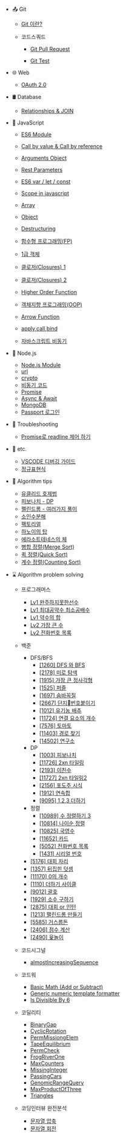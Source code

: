 - :outbox_tray: Git

  - [Git 이란?](./docs/git/2019-04-04-AboutGit.md)
  
  - 코드스쿼드
    - [Git Pull Request](./docs/git/2019-04-04-CodeSquad_GitPR_Guide.md "Git PR")

    - [Git Test](./docs/git/2019-05-24-GitTest.md "Git Test")

- :globe_with_meridians: Web

    - [OAuth 2.0](./docs/web/2019-08-10-WEB-OAuthLogin.md)

- 🛢 Database

    - [Relationships & JOIN](./docs/database/2019-08-09-DB-JOIN.md)

- :lemon: JavaScript

  - [ES6 Module](./docs/javascript/2019-04-05-ES6Module.md)
  - [Call by value & Call by reference](./docs/javascript/2019-04-08-CallByValue&CallByReference.md)
  - [Arguments Object](./docs/javascript/2019-04-08-FunctionArguments.md)
  - [Rest Parameters](./docs/javascript/2019-04-08-RestParameters.md)
  - [ES6 var / let / const](./docs/javascript/2019-04-10-ES6-var-let-const.md)
  - [Scope in javascript](./docs/javascript/2019-04-10-JavascriptScope.md)
  - [Array](./docs/javascript/2019-04-12-Array.md)
  - [Object](./docs/javascript/2019-04-12-Object.md)
  - [Destructuring](./docs/javascript/2019-04-11-Destructuring.md)

  - [함수형 프로그래밍(FP)](./docs/javascript/2019-04-15-FunctionalProgramming.md)
  - [1급 객체](./docs/javascript/2019-04-16-FirstClassObject&Function.md)
  - [클로저(Closures) 1](./docs/javascript/2019-04-17-Closure.md)
  - [클로저(Closures) 2](./docs/javascript/2019-07-01-Udemy_JS_Closures.md)
  - [Higher Order Function](./docs/javascript/2019-04-28-HigherOrderFunction.md)
  - [객체지향 프로그래밍(OOP)](./docs/javascript/2019-04-28-JS_OOP.md)
  - [Arrow Function](./docs/javascript/2019-05-17-ArrowFunction.md)
  - [apply,call,bind](./docs/javascript/2019-05-18-apply_call_bind.md)
  - [자바스크립트 비동기](./docs/javascript/2019-05-25-Asyncronous.md)

- :green_apple: Node.js
  
  - [Node.js Module](./docs/nodejs/2019-04-05-nodejs-NodejsModule.md)
  - [url](./docs/nodejs/2019-05-22-nodejs-url.md)
  - [crypto](./docs/nodejs/2019-05-23-nodejs-crypto.md)
  - [비동기 코드](./docs/nodejs/2019-06-03-nodejs-AsynchronousCode.md)
  - [Promise](./docs/nodejs/2019-06-05-nodejs-Promise.md)
  - [Async & Await](./docs/nodejs/2019-06-07-nodejs-Async-Await.md)
  - [MongoDB](./docs/nodejs/2019-07-08-nodejs-MongoDB.md)
  - [Passport 로그인](./docs/nodejs/2019-08-09-nodejs-passport.md)

- :paw_prints: Troubleshooting

  - [Promise로 readline 제어 하기](./docs/trouble_shooting/2019-06-01-TS-promise_readline.md)

- :thought_balloon: etc.

  - [VSCODE 디버깅 가이드](./docs/etc/2019-04-05-VSCode_Debugging_Guide.md)
  - [정규표현식](./docs/etc/2019-04-27-RexExp.md)

- :eyes: Algorithm tips
  
    - [유클리드 호제법](./docs/algorithm_tips/2019-01-30-AT-Euclidean%20algorithm.md)
    - [피보나치 - DP](./docs/algorithm_tips/2019-03-22-AT-fibonacci-by-DP.md)
    - [펠린드롬 - 여러가지 풀이](./docs/algorithm_tips/2019-05-03-AT-palindrome_summary.md)
    - [소인수분해](./docs/algorithm_tips/2019-05-08-AT-fractional_decomposition.md)
    - [팩토리얼](./docs/algorithm_tips/2019-05-26-AT-factorial.md)
    - [하노이의 탑](./docs/algorithm_tips/2019-06-01-AT-hanoi.md)
    - [에라소트테네스의 체](./docs/algorithm_tips/2019-06-06-AT-seive_of_eratosthenes.md)
    - [병합 정렬(Merge Sort)](./docs/algorithm_tips/2019-08-27-AT-merge_sort.md)
    - [퀵 정렬(Quick Sort)](./docs/algorithm_tips/2019-08-27-AT-quick_sort.md)
    - [계수 정렬(Counting Sort)](./docs/algorithm_tips/2019-08-28-AT-counting_sort.md)
  
- :hourglass: Algorithm problem solving

    - 프로그래머스
        - [Lv1 완주하지못한선수](./docs/algorithm_problem_solving/2019-01-24-AT-list_comparison.md)
        - [Lv1 최대공약수 최소공배수](./docs/algorithm_problem_solving/2019-01-30-AT-gcdlcm.md)
        - [Lv1 약수의 합](./docs/algorithm_problem_solving/2019-02-14-AT-sum_divisor.md)
        - [Lv2 가장 큰 수](./docs/algorithm_problem_solving/2019-05-20-AT-the_biggest_number.md)
        - [Lv2 전화번호 목록](./docs/algorithm_problem_solving/2019-05-31-AT-phone_book.md)
    - 백준
        - DFS/BFS
          - [[1260] DFS 와 BFS](./docs/algorithm_problem_solving/2019-06-20-AT-DFS_BFS.md)
          - [[2178] 미로 탐색](./docs/algorithm_problem_solving/2019-06-21-AT-maze.md)
          - [[1915] 가장 큰 정사각형](./docs/algorithm_problem_solving/2019-06-23-AT-theBiggestSquare.md)
          - [[1525] 퍼즐](./docs/algorithm_problem_solving/2019-06-25-AT-puzzle.md)
          - [[1697] 숨바꼭질](./docs/algorithm_problem_solving/2019-06-28-AT-hide-and-seek.md)
          - [[2667] 단지번호붙이기](./docs/algorithm_problem_solving/2019-06-29-AT-apartment.md)
          - [[1012] 유기농 배추](./docs/algorithm_problem_solving/2019-06-30-AT-cabbage-farm.md)
          - [[11724] 연결 요소의 개수](./docs/algorithm_problem_solving/2019-07-01-AT-connected-components.md)
          - [[7576] 토마토](./docs/algorithm_problem_solving/2019-10-24-AT-tomoto.md)
          - [[11403] 경로 찾기](./docs/algorithm_problem_solving/2019-10-24-AT-Floyd-Warshall.md)
          - [[14502] 연구소](./docs/algorithm_problem_solving/2019-10-25-AT-virus.md)
        - DP
          - [[1003] 피보나치](./docs/algorithm_problem_solving/2019-10-05-AT-fibonacci.md)
          - [[11726] 2xn 타일링](./docs/algorithm_problem_solving/2019-10-09-AT-tiling.md)
          - [[2193] 이친수](./docs/algorithm_problem_solving/2019-10-10-AT-dinary.md)
          - [[11727] 2xn 타일링2](./docs/algorithm_problem_solving/2019-10-11-AT-tiling2.md)
          - [[2156] 포도주 시식](./docs/algorithm_problem_solving/2019-10-14-AT-wine.md)
          - [[1912] 연속합](./docs/algorithm_problem_solving/2019-10-15-AT-countinuous-sum.md)
          - [[9095] 1,2,3 더하기](./docs/algorithm_problem_solving/2019-06-01-AT-plus_one_two_three.md)
        - 정렬
          - [[10989] 수 정렬하기 3](./docs/algorithm_problem_solving/2019-06-14-AT-countingSort.md)
          - [[10814] 나이순 정렬](./docs/algorithm_problem_solving/2019-07-18-AT-sortByAge.md)
          - [[10825] 국영수](./docs/algorithm_problem_solving/2019-07-20-AT-sortByScoreAndName.md)
          - [[11652] 카드](./docs/algorithm_problem_solving/2019-07-21-AT-sortCard.md)
          - [[5052] 전화번호 목록](./docs/algorithm_problem_solving/2019-07-23-AT-sort-phone-number.md)
          - [[1431] 시리얼 번호](./docs/algorithm_problem_solving/2019-07-31-AT-serialNumber.md)
        - [[5176] 대회 자리](./docs/algorithm_problem_solving/2019-05-19-AT-set_seat.md)
        - [[1357] 뒤집힌 덧셈](./docs/algorithm_problem_solving/2019-05-24-AT-sum_reversedNum.md)
        - [[11170] 0의 개수](./docs/algorithm_problem_solving/2019-05-26-AT-count_zero.md)
        - [[1110] 더하기 사이클](./docs/algorithm_problem_solving/2019-05-28-AT-plus_cycle.md)
        - [[9012] 괄호](./docs/algorithm_problem_solving/2019-06-04-AT-vps.md)
        - [[1929] 소수 구하기](./docs/algorithm_problem_solving/2019-06-06-AT-primeNum_seive.md)
        - [[2875] 대회 or 인턴](./docs/algorithm_problem_solving/2019-07-24-AT-devide-team.md)
        - [[1213] 팰린드롬 만들기](./docs/algorithm_problem_solving/2019-07-26-AT-make-palindrome.md)
        - [[5585] 거스름돈](./docs/algorithm_problem_solving/2019-07-26-AT-change.md)
        - [[2406] 점수 계산](./docs/algorithm_problem_solving/2019-10-02-AT-calculateScore.md)
        - [[2490] 윷놀이](./docs/algorithm_problem_solving/2019-10-02-AT-playYut.md)

    - 코드시그널
        - [almostIncreasingSequence](./docs/algorithm_problem_solving/2019-08-02-AT-almostIncreasingSequence.md)

    - 코드워
        - [Basic Math (Add or Subtract)](./docs/algorithm_problem_solving/2019-10-11-AT-add_subtract.md)
        - [Generic numeric template formatter](./docs/algorithm_problem_solving/2019-10-27-AT-numeric_formatter.md)
        - [Is Divisible By 6](./docs/algorithm_problem_solving/2019-10-29-AT-is_divisible_by_6.md)

    - 코딜리티
        - [BinaryGap](./docs/algorithm_problem_solving/2019-08-02-AT-BinaryGap.md)
        - [CyclicRotation](./docs/algorithm_problem_solving/2019-08-05-AT-CyclicRotation.md)
        - [PermMissiongElem](./docs/algorithm_problem_solving/2019-08-06-AT-PermMissingElem.md)
        - [TapeEquilibrium](./docs/algorithm_problem_solving/2019-08-06-AT-TapeEquilibrium.md)
        - [PermCheck](./docs/algorithm_problem_solving/2019-08-07-AT-PermCheck.md)
        - [FrogRiverOne](./docs/algorithm_problem_solving/2019-08-07-AT-FrogRiverOne.md)
        - [MaxCounters](./docs/algorithm_problem_solving/2019-08-08-AT-MaxCounters.md)
        - [MissingInteger](./docs/algorithm_problem_solving/2019-08-10-AT-MissingInteger.md)
        - [PassingCars](./docs/algorithm_problem_solving/2019-08-11-AT-PassingCars.md)
        - [GenomicRangeQuery](./docs/algorithm_problem_solving/2019-08-13-AT-GenomicRangeQuery.md)
        - [MaxProductOfThree](./docs/algorithm_problem_solving/2019-08-16-AT-MaxProductOfThree.md)
        - [Triangles](./docs/algorithm_problem_solving/2019-08-28-AT-Triangle.md)
        
    - 코딩인터뷰 완전분석
        - [문자열 압축](docs/algorithm_problem_solving/2019-02-05-AT-str_compression.md)
        - [문자열 회전](docs/algorithm_problem_solving/2019-02-04-AT-rotate_string.md)

